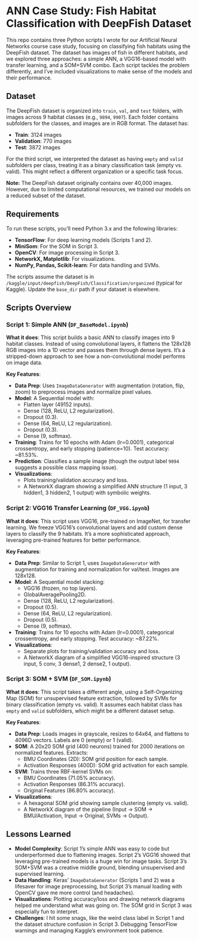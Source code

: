 # ANN Case Study: Fish Habitat Classification with DeepFish Dataset
This repo contains three Python scripts I wrote for our Artificial Neural Networks course case study, focusing on classifying fish habitats using the DeepFish dataset. The dataset has images of fish in different habitats, and we explored three approaches: a simple ANN, a VGG16-based model with transfer learning, and a SOM+SVM combo. Each script tackles the problem differently, and I’ve included visualizations to make sense of the models and their performance. 
## Dataset

The DeepFish dataset is organized into `train`, `val`, and `test` folders, with images across 9 habitat classes (e.g., `9894`, `9907`). Each folder contains subfolders for the classes, and images are in RGB format. The dataset has:

- **Train**: 3124 images
- **Validation**: 770 images
- **Test**: 3872 images

For the third script, we interpreted the dataset as having `empty` and `valid` subfolders per class, treating it as a binary classification task (empty vs. valid). This might reflect a different organization or a specific task focus.  

**Note:**
The DeepFish dataset originally contains over 40,000 images. However, due to limited computational resources, we trained our models on a reduced subset of the dataset.

## Requirements

To run these scripts, you’ll need Python 3.x and the following libraries:

- **TensorFlow**: For deep learning models (Scripts 1 and 2).
- **MiniSom**: For the SOM in Script 3.
- **OpenCV**: For image processing in Script 3.
- **NetworkX, Matplotlib**: For visualizations.
- **NumPy, Pandas, Scikit-learn**: For data handling and SVMs.

The scripts assume the dataset is in `/kaggle/input/deepfish/DeepFish/Classification/organized` (typical for Kaggle). Update the `base_dir` path if your dataset is elsewhere.

## Scripts Overview

### Script 1: Simple ANN (`DF_BaseModel.ipynb`)

**What it does**: This script builds a basic ANN to classify images into 9 habitat classes. Instead of using convolutional layers, it flattens the 128x128 RGB images into a 1D vector and passes them through dense layers. It’s a stripped-down approach to see how a non-convolutional model performs on image data.

**Key Features**:

- **Data Prep**: Uses `ImageDataGenerator` with augmentation (rotation, flip, zoom) to preprocess images and normalize pixel values.
- **Model**: A Sequential model with:
  - Flatten layer (49152 inputs).
  - Dense (128, ReLU, L2 regularization).
  - Dropout (0.3).
  - Dense (64, ReLU, L2 regularization).
  - Dropout (0.3).
  - Dense (9, softmax).
- **Training**: Trains for 10 epochs with Adam (lr=0.0001), categorical crossentropy, and early stopping (patience=10). Test accuracy: \~81.53%.
- **Prediction**: Classifies a sample image (though the output label `9894` suggests a possible class mapping issue).
- **Visualizations**:
  - Plots training/validation accuracy and loss.
  - A NetworkX diagram showing a simplified ANN structure (1 input, 3 hidden1, 3 hidden2, 1 output) with symbolic weights.

### Script 2: VGG16 Transfer Learning (`DF_VGG.ipynb`)

**What it does**: This script uses VGG16, pre-trained on ImageNet, for transfer learning. We freeze VGG16’s convolutional layers and add custom dense layers to classify the 9 habitats. It’s a more sophisticated approach, leveraging pre-trained features for better performance.

**Key Features**:

- **Data Prep**: Similar to Script 1, uses `ImageDataGenerator` with augmentation for training and normalization for val/test. Images are 128x128.
- **Model**: A Sequential model stacking:
  - VGG16 (frozen, no top layers).
  - GlobalAveragePooling2D.
  - Dense (128, ReLU, L2 regularization).
  - Dropout (0.5).
  - Dense (64, ReLU, L2 regularization).
  - Dropout (0.5).
  - Dense (9, softmax).
- **Training**: Trains for 10 epochs with Adam (lr=0.0001), categorical crossentropy, and early stopping. Test accuracy: \~87.22%.
- **Visualizations**:
  - Separate plots for training/validation accuracy and loss.
  - A NetworkX diagram of a simplified VGG16-inspired structure (3 input, 5 conv, 3 dense1, 2 dense2, 1 output).

### Script 3: SOM + SVM (`DF_SOM.ipynb`)

**What it does**: This script takes a different angle, using a Self-Organizing Map (SOM) for unsupervised feature extraction, followed by SVMs for binary classification (empty vs. valid). It assumes each habitat class has `empty` and `valid` subfolders, which might be a different dataset setup.

**Key Features**:

- **Data Prep**: Loads images in grayscale, resizes to 64x64, and flattens to 4096D vectors. Labels are 0 (empty) or 1 (valid).
- **SOM**: A 20x20 SOM grid (400 neurons) trained for 2000 iterations on normalized features. Extracts:
  - BMU Coordinates (2D): SOM grid position for each sample.
  - Activation Responses (400D): SOM grid activation for each sample.
- **SVM**: Trains three RBF-kernel SVMs on:
  - BMU Coordinates (71.05% accuracy).
  - Activation Responses (86.31% accuracy).
  - Original Features (86.80% accuracy).
- **Visualizations**:
  - A hexagonal SOM grid showing sample clustering (empty vs. valid).
  - A NetworkX diagram of the pipeline (Input → SOM → BMU/Activation, Input → Original, SVMs → Output).

## Lessons Learned

- **Model Complexity**: Script 1’s simple ANN was easy to code but underperformed due to flattening images. Script 2’s VGG16 showed that leveraging pre-trained models is a huge win for image tasks. Script 3’s SOM+SVM was a creative middle ground, blending unsupervised and supervised learning.
- **Data Handling**: Keras’ `ImageDataGenerator` (Scripts 1 and 2) was a lifesaver for image preprocessing, but Script 3’s manual loading with OpenCV gave me more control (and headaches).
- **Visualizations**: Plotting accuracy/loss and drawing network diagrams helped me understand what was going on. The SOM grid in Script 3 was especially fun to interpret.
- **Challenges**: I hit some snags, like the weird class label in Script 1 and the dataset structure confusion in Script 3. Debugging TensorFlow warnings and managing Kaggle’s environment took patience.
